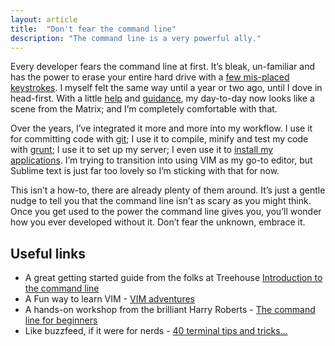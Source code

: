```yaml
---
layout: article
title:  "Don't fear the command line"
description: "The command line is a very powerful ally."
---
```

Every developer fears the command line at first. It’s bleak, un-familiar and has the power to erase your entire hard drive with a [few mis-placed keystrokes](http://youtu.be/8dhp_20j0Ys). I myself felt the same way until a year or two ago, until I dove in head-first. With a little [help](https://twitter.com/jamiecurle) and [guidance](https://twitter.com/anthonysterling), my day-to-day now looks like a scene from the Matrix; and I’m completely comfortable with that.

Over the years, I’ve integrated it more and more into my workflow. I use it for committing code with [git](http://git-scm.com/); I use it to compile, minify and test my code with [grunt](http://gruntjs.com/); I use it to set up my server; I even use it to [install my applications](https://github.com/caskroom/homebrew-cask). I’m trying to transition into using VIM as my go-to editor, but Sublime text is just far too lovely so I’m sticking with that for now.

This isn’t a how-to, there are already plenty of them around. It’s just a gentle nudge to tell you that the command line isn’t as scary as you might think. Once you get used to the power the command line gives you, you’ll wonder how you ever developed without it. Don’t fear the unknown, embrace it.

## Useful links
- A great getting started guide from the folks at Treehouse [Introduction to the command line](http://blog.teamtreehouse.com/introduction-to-the-mac-os-x-command-line)
- A Fun way to learn VIM - [VIM adventures](http://vim-adventures.com/)
- A hands-on workshop from the brilliant Harry Roberts - [The command line for beginners](http://2014.industryconf.com/workshops/#harry)
- Like buzzfeed, if it were for nerds - [40 terminal tips and tricks&hellip;](http://computers.tutsplus.com/tutorials/40-terminal-tips-and-tricks-you-never-thought-you-needed--mac-51192)
